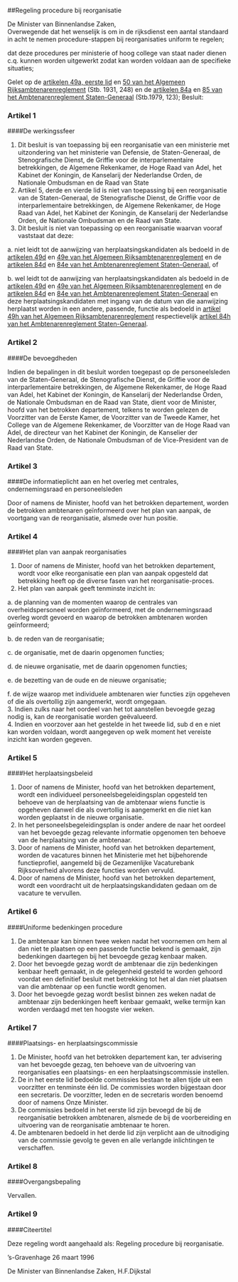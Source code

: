 <meta http-equiv='Content-Type' content='text/html; charset=utf-8' />

##Regeling procedure bij reorganisatie

De Minister van Binnenlandse Zaken,  
Overwegende dat het wenselijk is om in de rijksdienst een aantal standaard in acht te nemen procedure-stappen bij reorganisaties uniform te regelen;

dat deze procedures per ministerie of hoog college van staat nader dienen c.q. kunnen worden uitgewerkt zodat kan worden voldaan aan de specifieke situaties;

Gelet op de [artikelen 49a, eerste lid](../../../../../../AMvB/algemeen/rijksambtenarenreglement/BWBR0001950/README.md) en [50 van het Algemeen Rijksambtenarenreglement](../../../../../../AMvB/algemeen/rijksambtenarenreglement/BWBR0001950/README.md) (Stb. 1931, 248) en de [artikelen 84a](../../../../../../AMvB/ambtenarenreglement/staten-generaal/BWBR0003229/README.md) en [85 van het Ambtenarenreglement Staten-Generaal](../../../../../../AMvB/ambtenarenreglement/staten-generaal/BWBR0003229/README.md) (Stb.1979, 123);
Besluit:    

### Artikel  1  

####De werkingssfeer

1.  Dit besluit is van toepassing bij een reorganisatie van een ministerie met uitzondering van het ministerie van Defensie, de Staten-Generaal, de Stenografische Dienst, de Griffie voor de interparlementaire betrekkingen, de Algemene Rekenkamer, de Hoge Raad van Adel, het Kabinet der Koningin, de Kanselarij der Nederlandse Orden, de Nationale Ombudsman en de Raad van State   
2.  Artikel 5, derde en vierde lid is niet van toepassing bij een reorganisatie van de Staten-Generaal, de Stenografische Dienst, de Griffie voor de interparlementaire betrekkingen, de Algemene Rekenkamer, de Hoge Raad van Adel, het Kabinet der Koningin, de Kanselarij der Nederlandse Orden, de Nationale Ombudsman en de Raad van State.   
3.  Dit besluit is niet van toepassing op een reorganisatie waarvan vooraf vaststaat dat deze: 

a. niet leidt tot de aanwijzing van herplaatsingskandidaten als bedoeld in de [artikelen 49d](../../../../../../AMvB/algemeen/rijksambtenarenreglement/BWBR0001950/README.md) en [49e van het Algemeen Rijksambtenarenreglement](../../../../../../AMvB/algemeen/rijksambtenarenreglement/BWBR0001950/README.md) en de [artikelen 84d](../../../../../../AMvB/ambtenarenreglement/staten-generaal/BWBR0003229/README.md) en [84e van het Ambtenarenreglement Staten-Generaal](../../../../../../AMvB/ambtenarenreglement/staten-generaal/BWBR0003229/README.md), of  

b. wel leidt tot de aanwijzing van herplaatsingskandidaten als bedoeld in de [artikelen 49d](../../../../../../AMvB/algemeen/rijksambtenarenreglement/BWBR0001950/README.md) en [49e van het Algemeen Rijksambtenarenreglement](../../../../../../AMvB/algemeen/rijksambtenarenreglement/BWBR0001950/README.md) en de [artikelen 84d](../../../../../../AMvB/ambtenarenreglement/staten-generaal/BWBR0003229/README.md) en [84e van het Ambtenarenreglement Staten-Generaal](../../../../../../AMvB/ambtenarenreglement/staten-generaal/BWBR0003229/README.md) en deze herplaatsingskandidaten met ingang van de datum van die aanwijzing herplaatst worden in een andere, passende, functie als bedoeld in [artikel 49h van het Algemeen Rijksambtenarenreglement](../../../../../../AMvB/algemeen/rijksambtenarenreglement/BWBR0001950/README.md) respectievelijk [artikel 84h van het Ambtenarenreglement Staten-Generaal](../../../../../../AMvB/ambtenarenreglement/staten-generaal/BWBR0003229/README.md).     

### Artikel  2  

####De bevoegdheden

Indien de bepalingen in dit besluit worden toegepast op de personeelsleden van de Staten-Generaal, de Stenografische Dienst, de Griffie voor de interparlementaire betrekkingen, de Algemene Rekenkamer, de Hoge Raad van Adel, het Kabinet der Koningin, de Kanselarij der Nederlandse Orden, de Nationale Ombudsman en de Raad van State, dient voor de Minister, hoofd van het betrokken departement, telkens te worden gelezen de Voorzitter van de Eerste Kamer, de Voorzitter van de Tweede Kamer, het College van de Algemene Rekenkamer, de Voorzitter van de Hoge Raad van Adel, de directeur van het Kabinet der Koningin, de Kanselier der Nederlandse Orden, de Nationale Ombudsman of de Vice-President van de Raad van State.  

### Artikel  3  

####De informatieplicht aan en het overleg met centrales, ondernemingsraad en personeelsleden

Door of namens de Minister, hoofd van het betrokken departement, worden de betrokken ambtenaren geïnformeerd over het plan van aanpak, de voortgang van de reorganisatie, alsmede over hun positie.  

### Artikel  4  

####Het plan van aanpak reorganisaties

1.  Door of namens de Minister, hoofd van het betrokken departement, wordt voor elke reorganisatie een plan van aanpak opgesteld dat betrekking heeft op de diverse fasen van het reorganisatie-proces.   
2.  Het plan van aanpak geeft tenminste inzicht in: 

a. de planning van de momenten waarop de centrales van overheidspersoneel worden geïnformeerd, met de ondernemingsraad overleg wordt gevoerd en waarop de betrokken ambtenaren worden geïnformeerd;  

b. de reden van de reorganisatie;  

c. de organisatie, met de daarin opgenomen functies;  

d. de nieuwe organisatie, met de daarin opgenomen functies;  

e. de bezetting van de oude en de nieuwe organisatie;  

f. de wijze waarop met individuele ambtenaren wier functies zijn opgeheven of die als overtollig zijn aangemerkt, wordt omgegaan.     
3.  Indien zulks naar het oordeel van het tot aanstellen bevoegde gezag nodig is, kan de reorganisatie worden geëvalueerd.   
4.  Indien en voorzover aan het gestelde in het tweede lid, sub d en e niet kan worden voldaan, wordt aangegeven op welk moment het vereiste inzicht kan worden gegeven.   

### Artikel  5  

####Het herplaatsingsbeleid

1.  Door of namens de Minister, hoofd van het betrokken departement, wordt een individueel personeelsbegeleidingsplan opgesteld ten behoeve van de herplaatsing van de ambtenaar wiens functie is opgeheven danwel die als overtollig is aangemerkt en die niet kan worden geplaatst in de nieuwe organisatie.   
2.  In het personeelsbegeleidingsplan is onder andere de naar het oordeel van het bevoegde gezag relevante informatie opgenomen ten behoeve van de herplaatsing van de ambtenaar.   
3.  Door of namens de Minister, hoofd van het betrokken departement, worden de vacatures binnen het Ministerie met het bijbehorende functieprofiel, aangemeld bij de Gezamenlijke Vacaturebank Rijksoverheid alvorens deze functies worden vervuld.   
4.  Door of namens de Minister, hoofd van het betrokken departement, wordt een voordracht uit de herplaatsingskandidaten gedaan om de vacature te vervullen.   

### Artikel  6  

####Uniforme bedenkingen procedure

1.  De ambtenaar kan binnen twee weken nadat het voornemen om hem al dan niet te plaatsen op een passende functie bekend is gemaakt, zijn bedenkingen daartegen bij het bevoegde gezag kenbaar maken.   
2.  Door het bevoegde gezag wordt de ambtenaar die zijn bedenkingen kenbaar heeft gemaakt, in de gelegenheid gesteld te worden gehoord voordat een definitief besluit met betrekking tot het al dan niet plaatsen van die ambtenaar op een functie wordt genomen.   
3.  Door het bevoegde gezag wordt beslist binnen zes weken nadat de ambtenaar zijn bedenkingen heeft kenbaar gemaakt, welke termijn kan worden verdaagd met ten hoogste vier weken.   

### Artikel  7  

####Plaatsings- en herplaatsingscommissie

1.  De Minister, hoofd van het betrokken departement kan, ter advisering van het bevoegde gezag, ten behoeve van de uitvoering van reorganisaties een plaatsings- en een herplaatsingscommissie instellen.   
2.  De in het eerste lid bedoelde commissies bestaan te allen tijde uit een voorzitter en tenminste één lid. De commissies worden bijgestaan door een secretaris. De voorzitter, leden en de secretaris worden benoemd door of namens Onze Minister.   
3.  De commissies bedoeld in het eerste lid zijn bevoegd de bij de reorganisatie betrokken ambtenaren, alsmede de bij de voorbereiding en uitvoering van de reorganisatie ambtenaar te horen.   
4.  De ambtenaren bedoeld in het derde lid zijn verplicht aan de uitnodiging van de commissie gevolg te geven en alle verlangde inlichtingen te verschaffen.   

### Artikel  8  

####Overgangsbepaling

Vervallen.   

### Artikel  9  

####Citeertitel

Deze regeling wordt aangehaald als: Regeling procedure bij reorganisatie.  

’s-Gravenhage 
26 maart 1996    

De 
Minister van Binnenlandse Zaken, 
H.F.Dijkstal    
